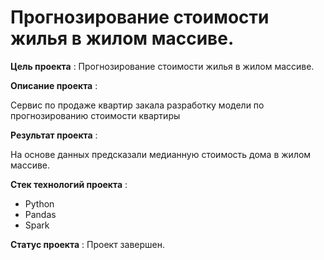 # Прогнозирование стоимости жилья в жилом массиве.

**Цель проекта** : Прогнозирование стоимости жилья в жилом массиве.

**Описание проекта** : 

Сервис по продаже квартир закала разработку модели по прогнозированию стоимости квартиры 

**Результат проекта** :

На основе данных предсказали медианную стоимость дома в жилом массиве. 

**Стек технологий проекта** :

- Python
- Pandas
- Spark

**Статус проекта** : Проект завершен.
